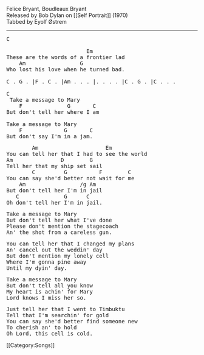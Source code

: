 Felice Bryant, Boudleaux Bryant<br>
Released by Bob Dylan on [[Self Portrait]] (1970)<br>
Tabbed by Eyolf Østrem

----
<pre class="verse">
C

                         Em
These are the words of a frontier lad
    Am                 G
Who lost his love when he turned bad.

C . G . |F . C . |Am . . . |. . . . |C . G . |C . . .

C
 Take a message to Mary
    F              G       C
But don't tell her where I am

Take a message to Mary
    F             G       C
But don't say I'm in a jam.
</pre>

<pre class="refrain">
        Am                     Em
You can tell her that I had to see the world
Am               D        G
Tell her that my ship set sail
        C         G          F        C
You can say she'd better not wait for me
    Am                 /g Am
But don't tell her I'm in jail
   C              G      C
Oh don't tell her I'm in jail.
</pre>

<pre class="verse">
Take a message to Mary
But don't tell her what I've done
Please don't mention the stagecoach
An' the shot from a careless gun.
</pre>

<pre class="refrain">
You can tell her that I changed my plans
An' cancel out the weddin' day
But don't mention my lonely cell
Where I'm gonna pine away
Until my dyin' day.
</pre>

<pre class="verse">
Take a message to Mary
But don't tell all you know
My heart is achin' for Mary
Lord knows I miss her so.
</pre>

<pre class="refrain">
Just tell her that I went to Timbuktu
Tell that I'm searchin' for gold
You can say she'd better find someone new
To cherish an' to hold
Oh Lord, this cell is cold.
</pre>

[[Category:Songs]]
